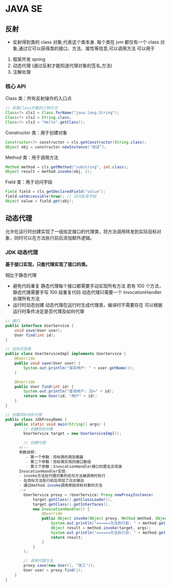 # JAVA SE

## 反射

- 反射得到类的 class 对象,代表这个类本身. 每个类在 jvm 都仅有一个 class 对象,通过它可以获得类的接口、方法、属性等信息,可以调用方法
  可以用于

1. 框架开发 spring
2. 动态代理 (通过反射才能知道代理对象的签名,方法)
3. 注解处理

### 核心 API

Class 类：所有反射操作的入口点

```java
// 获取Class对象的三种方式
Class<?> cls1 = Class.forName("java.lang.String");
Class<?> cls2 = String.class;
Class<?> cls3 = "Hello".getClass();
```

Constructor 类：用于创建对象

```java
Constructor<?> constructor = cls.getConstructor(String.class);
Object obj = constructor.newInstance("测试");
```

Method 类：用于调用方法

```java
Method method = cls.getMethod("substring", int.class);
Object result = method.invoke(obj, 2);
```

Field 类：用于访问字段

```java
Field field = cls.getDeclaredField("value");
field.setAccessible(true); // 访问私有字段
Object value = field.get(obj);
```

## 动态代理

允许在运行时创建实现了一组给定接口的代理类，将方法调用转发到实际目标对象，同时可以在方法执行前后添加额外逻辑。

### JDK 动态代理

**基于接口实现，只能代理实现了接口的类。**

相比于静态代理

- 避免代码重复
  静态代理每个接口都需要手动实现所有方法
  若有 100 个方法，静态代理需要手写 100 段重复代码
  动态代理只需要一个 InvocationHandler 处理所有方法
- 运行时动态创建
  动态代理在运行时生成代理类，编译时不需要存在
  可以根据运行时条件决定是否代理及如何代理

```java
// 接口
public interface UserService {
    void save(User user);
    User find(int id);
}

// 目标实现类
public class UserServiceImpl implements UserService {
    @Override
    public void save(User user) {
        System.out.println("保存用户: " + user.getName());
    }

    @Override
    public User find(int id) {
        System.out.println("查询用户: ID=" + id);
        return new User(id, "用户" + id);
    }
}

// 创建JDK动态代理
public class JdkProxyDemo {
    public static void main(String[] args) {
        // 创建目标对象
        UserService target = new UserServiceImpl();

        // 创建代理
      <!--
      参数说明:
         - 第一个参数：目标类的类加载器
         - 第二个参数：目标类实现的接口数组
         - 第三个参数：InvocationHandler接口的匿名实现类
      InvocationHandler实现:
      - invoke方法在代理对象的任何方法被调用时执行
      - 在目标方法执行前后添加了日志输出
      - 通过method.invoke调用原始目标对象的方法
      -->
        UserService proxy = (UserService) Proxy.newProxyInstance(
            target.getClass().getClassLoader(),
            target.getClass().getInterfaces(),
            new InvocationHandler() {
                @Override
                public Object invoke(Object proxy, Method method, Object[] args) throws Throwable {
                    System.out.println("======方法执行前: " + method.getName() + "======");
                    Object result = method.invoke(target, args);
                    System.out.println("======方法执行后: " + method.getName() + "======");
                    return result;
                }
            }
        );

        // 调用代理方法
        proxy.save(new User(1, "张三"));
        User user = proxy.find(1);
    }
}
```


